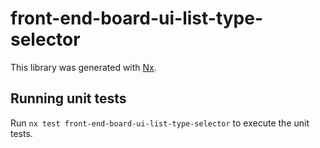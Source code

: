 # front-end-board-ui-list-type-selector

This library was generated with [Nx](https://nx.dev).

## Running unit tests

Run `nx test front-end-board-ui-list-type-selector` to execute the unit tests.
